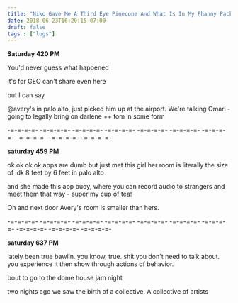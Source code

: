 ```yaml
---
title: "Niko Gave Me A Third Eye Pinecone And What Is In My Phanny Pack"
date: 2018-06-23T16:20:15-07:00
draft: false
tags : ["logs"]
---
```


**Saturday 420 PM**

You'd never guess what happened

it's for GEO can't share even here

but I can say

@avery's in palo alto, just picked him up at the airport. We're talking Omari - going to legally bring on darlene ++ tom in some form

-=-=-=-=- -=-=-=-=- -=-=-=-=- -=-=-=-=- -=-=-=-=- -=-=-=-=- -=-=-=-=- -=-=-=-=- -=-=-=-=- -=-=-=-=-


**saturday 459 PM**

ok ok ok ok apps are dumb but just met this girl her room is literally the size of idk 8 feet by 6 feet in palo alto

and she made this app buoy, where you can record audio to strangers and meet them that way - super my cup of tea!

Oh and next door Avery's room is smaller than hers.

-=-=-=-=- -=-=-=-=- -=-=-=-=- -=-=-=-=- -=-=-=-=- -=-=-=-=- -=-=-=-=- -=-=-=-=- -=-=-=-=- -=-=-=-=-

**saturday 637 PM**

lately been true bawlin. you know, true. shit you don't need to talk about. you experience it then show through actions of behavior.

bout to go to the dome house jam night


two nights ago we saw the birth of a collective. A collective of artists   
